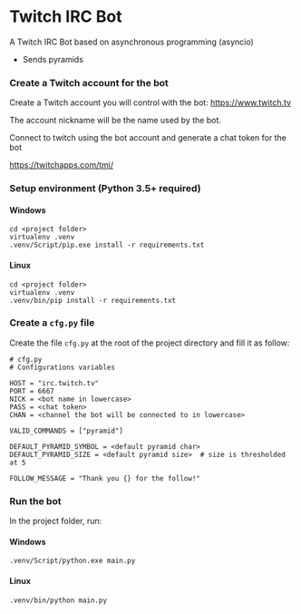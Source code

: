 # Twitch IRC Bot

A Twitch IRC Bot based on asynchronous programming (asyncio)
- Sends pyramids

### Create a Twitch account for the bot

Create a Twitch account you will control with the bot: https://www.twitch.tv

The account nickname will be the name used by the bot.

Connect to twitch using the bot account and generate a chat token for the bot

https://twitchapps.com/tmi/

### Setup environment (Python 3.5+ required)

#### Windows
```
cd <project folder>
virtualenv .venv
.venv/Script/pip.exe install -r requirements.txt
```

#### Linux
```
cd <project folder>
virtualenv .venv
.venv/bin/pip install -r requirements.txt
```



### Create a `cfg.py` file

Create the file `cfg.py` at the root of the project directory and fill it as follow:

```
# cfg.py
# Configurations variables

HOST = "irc.twitch.tv"
PORT = 6667
NICK = <bot name in lowercase>
PASS = <chat token>
CHAN = <channel the bot will be connected to in lowercase>

VALID_COMMANDS = ["pyramid"]

DEFAULT_PYRAMID_SYMBOL = <default pyramid char>
DEFAULT_PYRAMID_SIZE = <default pyramid size>  # size is thresholded at 5

FOLLOW_MESSAGE = "Thank you {} for the follow!"
```
### Run the bot

In the project folder, run:

#### Windows
```
.venv/Script/python.exe main.py
```

#### Linux
```
.venv/bin/python main.py
```
